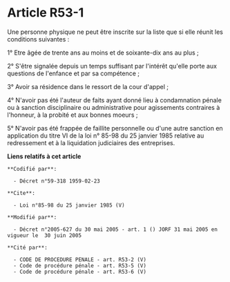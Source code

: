 # Article R53-1

Une personne physique ne peut être inscrite sur la liste que si elle réunit les conditions suivantes : 

1° Etre âgée de trente ans au moins et de soixante-dix ans au plus ; 

2° S'être signalée depuis un temps suffisant par l'intérêt qu'elle porte aux questions de l'enfance et par sa compétence ; 

3° Avoir sa résidence dans le ressort de la cour d'appel ; 

4° N'avoir pas été l'auteur de faits ayant donné lieu à condamnation pénale ou à sanction disciplinaire ou administrative
pour agissements contraires à l'honneur, à la probité et aux bonnes moeurs ; 

5° N'avoir pas été frappée de faillite personnelle ou d'une autre sanction en application du titre VI de la loi n° 85-98 du
25 janvier 1985 relative au redressement et à la liquidation judiciaires des entreprises.

**Liens relatifs à cet article**

	**Codifié par**:

	  - Décret n°59-318 1959-02-23

	**Cite**:

	  - Loi n°85-98 du 25 janvier 1985 (V)

	**Modifié par**:

	  - Décret n°2005-627 du 30 mai 2005 - art. 1 () JORF 31 mai 2005 en vigueur le  30 juin 2005

	**Cité par**:

	  - CODE DE PROCEDURE PENALE - art. R53-2 (V)
	  - Code de procédure pénale - art. R53-5 (V)
	  - Code de procédure pénale - art. R53-6 (V)

